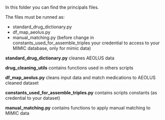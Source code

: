 In this folder you can find the principals files.

The files must be runned as:
- standard_drug_dictionary.py
- df_map_aeolus.py
- manual_matching.py (before change in constants_used_for_assemble_triples your credential to access to your MIMIC database, only for mimic data)

**standard_drug_dictionary.py** cleanes AEOLUS data

**drug_cleaning_utils** contains functions used in others scripts

**df_map_aeolus.py** cleans input data and match medications to AEOLUS cleaned dataset

**constants_used_for_assemble_triples.py** contains scripts constants (as credential to your dataset)

**manual_matching.py** contains functions to apply manual matching to MIMIC data
